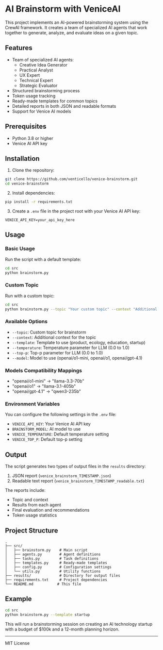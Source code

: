 # AI Brainstorm with VeniceAI

This project implements an AI-powered brainstorming system using the CrewAI framework. It creates a team of specialized AI agents that work together to generate, analyze, and evaluate ideas on a given topic.

## Features

- Team of specialized AI agents:
  - Creative Idea Generator
  - Practical Analyst
  - UX Expert
  - Technical Expert
  - Strategic Evaluator
- Structured brainstorming process
- Token usage tracking
- Ready-made templates for common topics
- Detailed reports in both JSON and readable formats
- Support for Venice AI models

## Prerequisites

- Python 3.8 or higher
- Venice AI API key

## Installation

1. Clone the repository:
```bash
git clone https://github.com/venticello/venice-brainstorm.git
cd venice-brainstorm
```

2. Install dependencies:
```bash
pip install -r requirements.txt
```

3. Create a `.env` file in the project root with your Venice AI API key:
```
VENICE_API_KEY=your_api_key_here
```

## Usage

### Basic Usage

Run the script with a default template:
```bash
cd src
python brainstorm.py
```

### Custom Topic

Run with a custom topic:
```bash
cd src
python brainstorm.py --topic "Your custom topic" --context "Additional context"
```

### Available Options

- `--topic`: Custom topic for brainstorm
- `--context`: Additional context for the topic
- `--template`: Template to use (product, ecology, education, startup)
- `--temperature`: Temperature parameter for LLM (0.0 to 1.0)
- `--top-p`: Top-p parameter for LLM (0.0 to 1.0)
- `--model`: Model to use (openai/o1-mini, openai/o1, openai/gpt-4.1)

### Models Compatibility Mappings
-   "openai/o1-mini" -> "llama-3.3-70b"
-   "openai/o1"      -> "llama-3.1-405b"
-   "openai/gpt-4.1"  -> "qwen3-235b"

### Environment Variables

You can configure the following settings in the `.env` file:
- `VENICE_API_KEY`: Your Venice AI API key
- `BRAINSTORM_MODEL`: AI model to use
- `VENICE_TEMPERATURE`: Default temperature setting
- `VENICE_TOP_P`: Default top-p setting

## Output

The script generates two types of output files in the `results` directory:
1. JSON report (`venice_brainstorm_TIMESTAMP.json`)
2. Readable text report (`venice_brainstorm_TIMESTAMP_readable.txt`)

The reports include:
- Topic and context
- Results from each agent
- Final evaluation and recommendations
- Token usage statistics

## Project Structure

```
.
├── src/
│   ├── brainstorm.py    # Main script
│   ├── agents.py        # Agent definitions
│   ├── tasks.py         # Task definitions
│   ├── templates.py     # Ready-made templates
│   ├── config.py        # Configuration settings
│   └── utils.py         # Utility functions
├── results/             # Directory for output files
├── requirements.txt     # Project dependencies
└── README.md           # This file
```

## Example

```bash
cd src
python brainstorm.py --template startup
```

This will run a brainstorming session on creating an AI technology startup with a budget of $100k and a 12-month planning horizon.

---

MIT License

